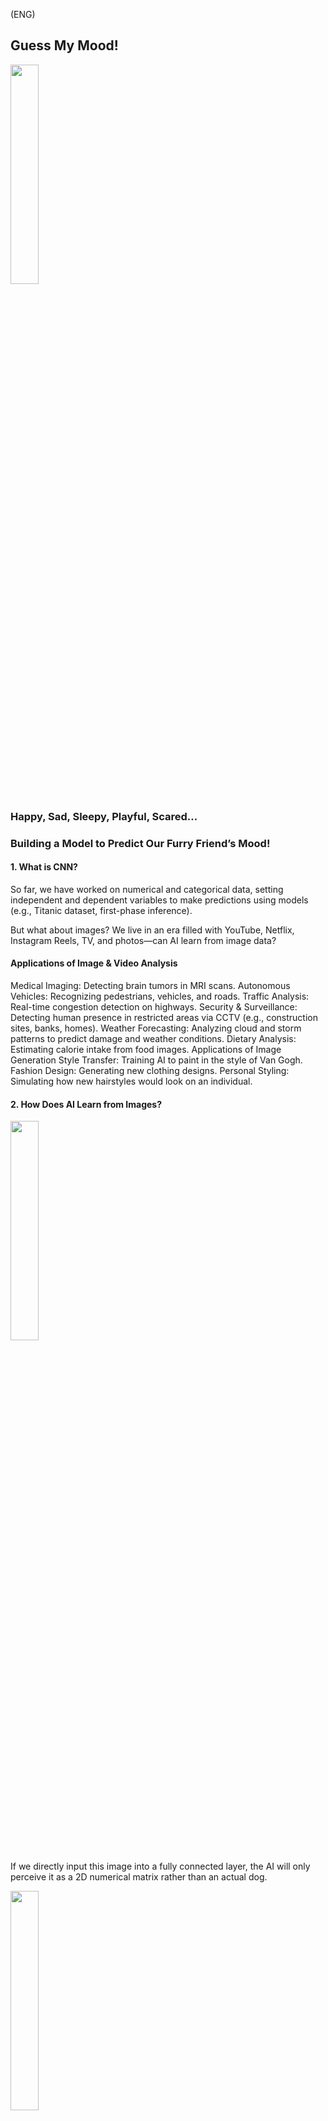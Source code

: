 (ENG) 
## Guess My Mood!

<img src="https://github.com/user-attachments/assets/484aa3ba-e0d4-4e88-a1ec-4858f36d8929" width="30%">

### Happy, Sad, Sleepy, Playful, Scared…
### Building a Model to Predict Our Furry Friend’s Mood!
#### 1. What is CNN?
So far, we have worked on numerical and categorical data, setting independent and dependent variables to make predictions using models (e.g., Titanic dataset, first-phase inference).

But what about images? We live in an era filled with YouTube, Netflix, Instagram Reels, TV, and photos—can AI learn from image data?

#### Applications of Image & Video Analysis
Medical Imaging: Detecting brain tumors in MRI scans.
Autonomous Vehicles: Recognizing pedestrians, vehicles, and roads.
Traffic Analysis: Real-time congestion detection on highways.
Security & Surveillance: Detecting human presence in restricted areas via CCTV (e.g., construction sites, banks, homes).
Weather Forecasting: Analyzing cloud and storm patterns to predict damage and weather conditions.
Dietary Analysis: Estimating calorie intake from food images.
Applications of Image Generation
Style Transfer: Training AI to paint in the style of Van Gogh.
Fashion Design: Generating new clothing designs.
Personal Styling: Simulating how new hairstyles would look on an individual.
#### 2. How Does AI Learn from Images?

<img src="https://github.com/user-attachments/assets/1dc34df6-cd3e-4423-b8cf-0ecb279b2f25" width="30%">

If we directly input this image into a fully connected layer, the AI will only perceive it as a 2D numerical matrix rather than an actual dog.

<img src="https://github.com/user-attachments/assets/859c45b2-2b72-4102-b467-77dd23875218" width="30%">


This means the AI cannot learn the characteristics of a dog effectively.

Humans recognize a dog in a picture by identifying its features. However, if we train AI using just a fully connected layer, it will also learn unnecessary background details (grass, people, etc.), making feature extraction ineffective.

#### 3. Convolutional Neural Networks (CNNs) and Feature Extraction
CNN is a technique that helps AI learn feature information from images.

<img src="https://github.com/user-attachments/assets/4d36731c-634e-49ac-9e70-a3510f78ed8f" width="30%">

CNN scans an image using a small filter and learns distinct features such as:

The nose is positioned between the eyes.
Ears are located beside the eyes.
The nose and mouth are close to each other.
This scanning method, called convolution, extracts meaningful patterns while ignoring irrelevant background details.

#### 4. Collecting Images for Each Category

<img src="https://github.com/user-attachments/assets/b5903a29-8e92-4772-8e9d-28a004040c27" width="30%">
<img src="https://github.com/user-attachments/assets/26bea5f9-6367-4e8c-9242-51c42d59fa48" width="30%">
<img src="https://github.com/user-attachments/assets/67854c6f-9c40-4935-92a5-0fc73c85a491" width="30%">

#### 5. Training a CNN-Based Model for Dog Emotion Classification
In a CNN model, we can customize:

The number of convolutional layers
Pooling and stride settings
This flexibility allows us to create different image classification models.

Popular CNN Architectures
VGGNet


ResNet
<img src="https://github.com/user-attachments/assets/ff789b2e-e6fb-4634-bcc1-d4d4c70e2d1d" width="30%">

We can experiment with VGGNet, GoogleNet, and ResNet and adjust CNN parameters to build an optimal classification model.

#### 6. Training the Model & Testing on Real Data
After training, we can test the model on real-life pet dogs from the Insight research group to predict their emotions!

#### Key Steps in the Project
1. Defining Labels for Dog Emotions
Emotion categories: Happy, Sad, Sleepy, Scared, etc.
Selecting appropriate labels for classification.
2. Collecting Image Data
Using Unsplash API to download images.
Some categories may have fewer images (e.g., "scared" or "sleepy" might be harder to find).
Handling ambiguous images (e.g., Is the dog angry or just sleepy?):
Option 1: Remove uncertain images and use only clear data.
Option 2: Use an image generation model to create more clear samples.
Using Kaggle Dog Emotion Dataset:
Dog Emotion Dataset.
3. Standardizing Image Size
All images must be resized to the same dimensions before training CNN models.
4. Training CNN Models
Using pre-trained models (VGGNet, ResNet) for transfer learning to train and test the model.
Implementing custom CNNs with manual pooling and convolutional layers.
5. Deploying the Model
Once a well-performing model is developed, we deploy it using Streamlit or an application interface.
This project aims to build and test a CNN-based emotion classification model for dogs using real-world image data!


